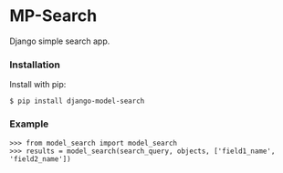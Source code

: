 # MP-Search

Django simple search app.

### Installation

Install with pip:

```
$ pip install django-model-search
```

### Example

```
>>> from model_search import model_search
>>> results = model_search(search_query, objects, ['field1_name', 'field2_name'])
```
